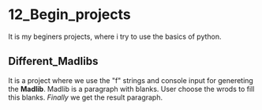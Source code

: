# 12_Begin_projects
It is my beginers projects, where i try to use the basics of python.
## Different_Madlibs
It is a project where we use the "f" strings and console input for genereting the **Madlib**. Madlib is a paragraph with blanks. User choose the wrods to fill this blanks. *Finally* we get the result paragraph.

